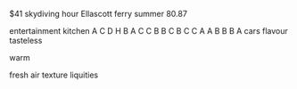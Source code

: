 $41
skydiving
hour
Ellascott
ferry
summer
80.87

entertainment
kitchen
A
C
D
H
B
A
C
C
B
B
C
B
C
C
A
A
B
B
B
A
cars
flavour
tasteless

warm

fresh air
texture
liquities
  
